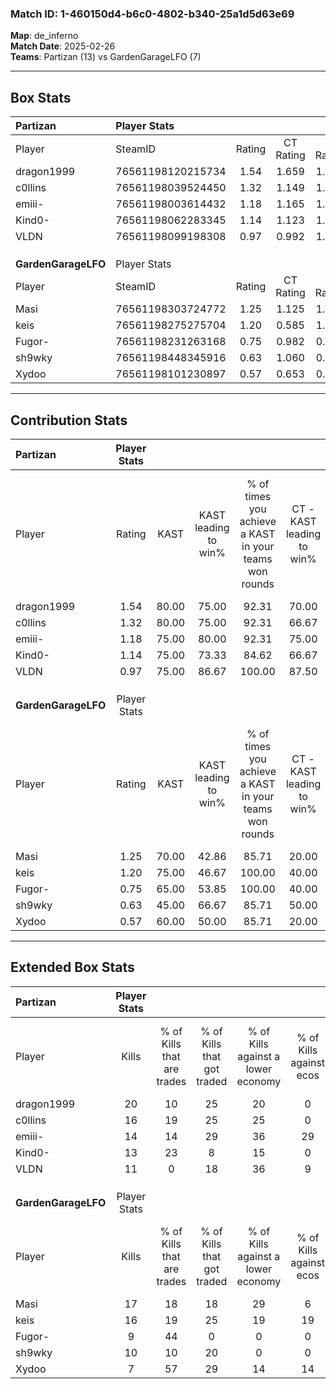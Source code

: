 ### Match ID: 1-460150d4-b6c0-4802-b340-25a1d5d63e69  
**Map**: de_inferno  
**Match Date**: 2025-02-26  
**Teams**: Partizan (13) vs GardenGarageLFO (7)  

---  

## Box Stats  

| **Partizan**        | Player Stats      |        |           |          |       |       |       |         |        |      |     |
| :- | :- | :-: | :-: | :-: | :-: | :-: | :-: | :-: | :-: | :-: | :-: |
| Player              | SteamID           | Rating | CT Rating | T Rating | KAST  |  ADR  | Kills | Assists | Deaths | K/D  | HS% |
| dragon1999          | 76561198120215734 |  1.54  |   1.659   |  1.501   | 80.00 | 106.3 |  20   |    7    |   13   | 1.54 | 45  |
| c0llins             | 76561198039524450 |  1.32  |   1.149   |  1.730   | 80.00 | 95.2  |  16   |    6    |   13   | 1.23 | 50  |
| emiii-              | 76561198003614432 |  1.18  |   1.165   |  1.332   | 75.00 | 79.5  |  14   |    6    |   12   | 1.17 | 50  |
| Kind0-              | 76561198062283345 |  1.14  |   1.123   |  1.309   | 75.00 | 68.7  |  13   |    4    |   10   | 1.30 | 15  |
| VLDN                | 76561198099198308 |  0.97  |   0.992   |  1.168   | 75.00 | 50.5  |  11   |    4    |   11   | 1.00 | 63  |
|                     |                   |        |           |          |       |       |       |         |        |      |     |
|                     |                   |        |           |          |       |       |       |         |        |      |     |
|                     |                   |        |           |          |       |       |       |         |        |      |     |
| **GardenGarageLFO** | Player Stats      |        |           |          |       |       |       |         |        |      |     |
| Player              | SteamID           | Rating | CT Rating | T Rating | KAST  |  ADR  | Kills | Assists | Deaths | K/D  | HS% |
| Masi                | 76561198303724772 |  1.25  |   1.125   |  1.506   | 70.00 | 101.2 |  17   |    3    |   15   | 1.13 | 41  |
| keis                | 76561198275275704 |  1.20  |   0.585   |  1.785   | 75.00 | 96.8  |  16   |    3    |   16   | 1.00 | 62  |
| Fugor-              | 76561198231263168 |  0.75  |   0.982   |  0.735   | 65.00 | 59.4  |   9   |    2    |   14   | 0.64 | 33  |
| sh9wky              | 76561198448345916 |  0.63  |   1.060   |  0.443   | 45.00 | 63.3  |  10   |    1    |   15   | 0.67 | 70  |
| Xydoo               | 76561198101230897 |  0.57  |   0.653   |  0.671   | 60.00 | 40.6  |   7   |    3    |   14   | 0.50 | 57  |
---  

## Contribution Stats  

| **Partizan**        | Player Stats |       |                      |                                                        |                           |                                                             |                          |                                                            |
| :- | :-: | :-: | :-: | :-: | :-: | :-: | :-: | :-: |
| Player              |    Rating    | KAST  | KAST leading to win% | % of times you achieve a KAST in your teams won rounds | CT - KAST leading to win% | CT - % of times you achieve a KAST in your teams won rounds | T - KAST leading to win% | T - % of times you achieve a KAST in your teams won rounds |
| dragon1999          |     1.54     | 80.00 |        75.00         |                         92.31                          |           70.00           |                           100.00                            |          83.33           |                           83.33                            |
| c0llins             |     1.32     | 80.00 |        75.00         |                         92.31                          |           66.67           |                            85.71                            |          85.71           |                           100.00                           |
| emiii-              |     1.18     | 75.00 |        80.00         |                         92.31                          |           75.00           |                            85.71                            |          85.71           |                           100.00                           |
| Kind0-              |     1.14     | 75.00 |        73.33         |                         84.62                          |           66.67           |                            85.71                            |          83.33           |                           83.33                            |
| VLDN                |     0.97     | 75.00 |        86.67         |                         100.00                         |           87.50           |                           100.00                            |          85.71           |                           100.00                           |
|                     |              |       |                      |                                                        |                           |                                                             |                          |                                                            |
|                     |              |       |                      |                                                        |                           |                                                             |                          |                                                            |
|                     |              |       |                      |                                                        |                           |                                                             |                          |                                                            |
| **GardenGarageLFO** | Player Stats |       |                      |                                                        |                           |                                                             |                          |                                                            |
| Player              |    Rating    | KAST  | KAST leading to win% | % of times you achieve a KAST in your teams won rounds | CT - KAST leading to win% | CT - % of times you achieve a KAST in your teams won rounds | T - KAST leading to win% | T - % of times you achieve a KAST in your teams won rounds |
| Masi                |     1.25     | 70.00 |        42.86         |                         85.71                          |           20.00           |                            50.00                            |          55.56           |                           100.00                           |
| keis                |     1.20     | 75.00 |        46.67         |                         100.00                         |           40.00           |                           100.00                            |          50.00           |                           100.00                           |
| Fugor-              |     0.75     | 65.00 |        53.85         |                         100.00                         |           40.00           |                           100.00                            |          62.50           |                           100.00                           |
| sh9wky              |     0.63     | 45.00 |        66.67         |                         85.71                          |           50.00           |                           100.00                            |          80.00           |                           80.00                            |
| Xydoo               |     0.57     | 60.00 |        50.00         |                         85.71                          |           20.00           |                            50.00                            |          71.43           |                           100.00                           |
---  

## Extended Box Stats  

| **Partizan**        | Player Stats |                            |                            |                                    |                         |                              |                                 |        |                             |                                     |                          |                               |                            |
| :- | :-: | :-: | :-: | :-: | :-: | :-: | :-: | :-: | :-: | :-: | :-: | :-: | :-: |
| Player              |    Kills     | % of Kills that are trades | % of Kills that got traded | % of Kills against a lower economy | % of Kills against ecos | % of Kills that are flawless | % of Kills that are close duels | Deaths | % of Deaths that get traded | % of Deaths against a lower economy | % of Deaths against ecos | % of Deaths that are flawless | % of Deaths that are close |
| dragon1999          |      20      |             10             |             25             |                 20                 |            0            |              60              |                0                |   13   |             15              |                  8                  |            0             |              62               |             0              |
| c0llins             |      16      |             19             |             25             |                 25                 |            0            |              50              |                6                |   13   |             15              |                  8                  |            0             |              38               |             8              |
| emiii-              |      14      |             14             |             29             |                 36                 |           29            |              79              |                0                |   12   |             17              |                  8                  |            0             |              58               |             0              |
| Kind0-              |      13      |             23             |             8              |                 15                 |            0            |              77              |                8                |   10   |             20              |                 10                  |            0             |              70               |             0              |
| VLDN                |      11      |             0              |             18             |                 36                 |            9            |              73              |                0                |   11   |             27              |                  0                  |            0             |              64               |             0              |
|                     |              |                            |                            |                                    |                         |                              |                                 |        |                             |                                     |                          |                               |                            |
|                     |              |                            |                            |                                    |                         |                              |                                 |        |                             |                                     |                          |                               |                            |
|                     |              |                            |                            |                                    |                         |                              |                                 |        |                             |                                     |                          |                               |                            |
| **GardenGarageLFO** | Player Stats |                            |                            |                                    |                         |                              |                                 |        |                             |                                     |                          |                               |                            |
| Player              |    Kills     | % of Kills that are trades | % of Kills that got traded | % of Kills against a lower economy | % of Kills against ecos | % of Kills that are flawless | % of Kills that are close duels | Deaths | % of Deaths that get traded | % of Deaths against a lower economy | % of Deaths against ecos | % of Deaths that are flawless | % of Deaths that are close |
| Masi                |      17      |             18             |             18             |                 29                 |            6            |              65              |                0                |   15   |             27              |                  7                  |            7             |              60               |             7              |
| keis                |      16      |             19             |             25             |                 19                 |           19            |              50              |                6                |   16   |             25              |                  0                  |            0             |              63               |             0              |
| Fugor-              |      9       |             44             |             0              |                 0                  |            0            |              67              |                0                |   14   |             21              |                  7                  |            7             |              64               |             0              |
| sh9wky              |      10      |             10             |             20             |                 0                  |            0            |              50              |                0                |   15   |             13              |                  7                  |            7             |              67               |             7              |
| Xydoo               |      7       |             57             |             29             |                 14                 |           14            |              57              |                0                |   14   |             21              |                  0                  |            0             |              79               |             0              |
